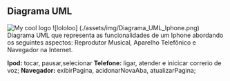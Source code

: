 
## Diagrama UML
<img src="/src/assets/img/Diagrama_UML_Iphone.png" alt="My cool logo"/>
![lololoo] (./assets/img/Diagrama_UML_Iphone.png)
Diagrama UML que representa as funcionalidades de um Iphone abordando os seguintes aspectos: Reprodutor Musical, Aparelho Telefônico e Navegador na Internet.

**Ipod:** tocar, pausar,selecionar
**Telefone:** ligar, atender e inicicar correrio de voz;
**Navegador:** exibirPagina, acidonarNovaAba, atualizarPagina;
